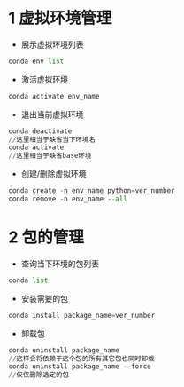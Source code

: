 # 1 虚拟环境管理
- 展示虚拟环境列表
```Python
conda env list
```
- 激活虚拟环境
```Python
conda activate env_name
```
- 退出当前虚拟环境
```Python
conda deactivate
//这里相当于缺省当下环境名
conda activate
//这里相当于缺省base环境
```
- 创建/删除虚拟环境
```Python
conda create -n env_name python=ver_number
conda remove -n env_name --all
```
# 2 包的管理
- 查询当下环境的包列表
```Python
conda list
```
- 安装需要的包
```Python
conda install package_name=ver_number
```
- 卸载包
```Python
conda uninstall package_name
//这样会将依赖于这个包的所有其它包也同时卸载
conda uninstall package_name --force
//仅仅删除选定的包
```